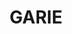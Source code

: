 ---
lastmod: '2025-04-06T06:05:20+00:00'
latitude: -34.061753
layout: suburb
longitude: 151.064329
postcode: '2232'
state: NSW
title: GARIE
url: /nsw/garie/
---